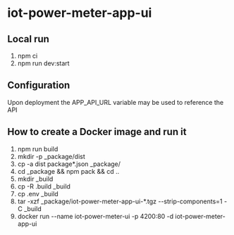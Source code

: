 # iot-power-meter-app-ui
## Local run
1. npm ci
1. npm run dev:start

## Configuration
Upon deployment the APP_API_URL variable may be used to reference the API

## How to create a Docker image and run it
1. npm run build
1. mkdir -p _package/dist
1. cp -a dist package*.json _package/
1. cd _package  && npm pack && cd ..
1. mkdir _build
1. cp -R .build _build 
1. cp .env _build 
1. tar -xzf _package/iot-power-meter-app-ui-*.tgz --strip-components=1 -C _build
1. docker run --name iot-power-meter-ui -p 4200:80 -d iot-power-meter-app-ui
